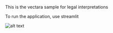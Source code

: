 This is the vectara sample for legal interpretations

To run the application, use streamlit

![alt text](http://url/to/img.png)